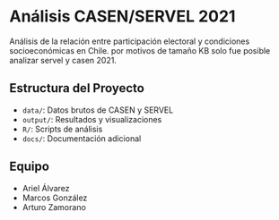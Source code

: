 # Análisis CASEN/SERVEL 2021
Análisis de la relación entre participación electoral y condiciones socioeconómicas en Chile.
por motivos de tamaño KB solo fue posible analizar servel y casen 2021.


## Estructura del Proyecto
- `data/`: Datos brutos de CASEN y SERVEL
- `output/`: Resultados y visualizaciones
- `R/`: Scripts de análisis
- `docs/`: Documentación adicional

## Equipo
- Ariel Álvarez
- Marcos González
- Arturo Zamorano
